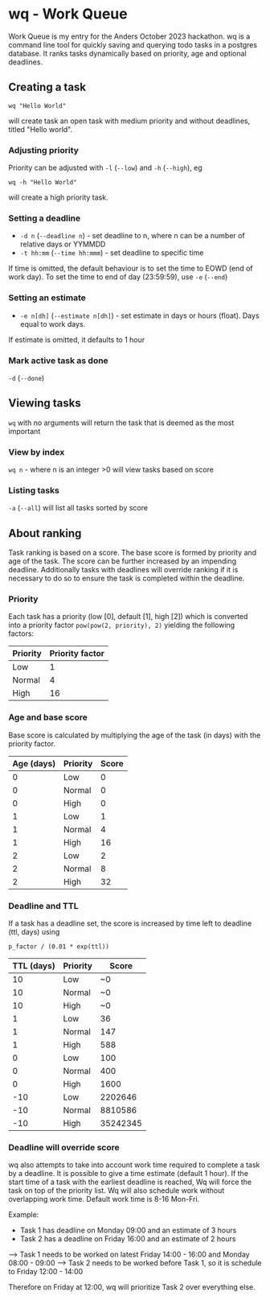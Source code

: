 # wq - Work Queue

Work Queue is my entry for the Anders October 2023 hackathon. 
wq is a command line tool for quickly saving and querying todo 
tasks in a postgres database. It ranks tasks dynamically based 
on priority, age and optional deadlines. 


## Creating a task

`wq "Hello World"`

will create task an open task with medium priority and without deadlines, titled "Hello world".

### Adjusting priority

Priority can be adjusted with `-l` (`--low`) and `-h` (`--high`), eg

`wq -h "Hello World"`

will create a high priority task. 

### Setting a deadline

* `-d n` (`--deadline n`) - set deadline to n, where n can be a number of relative days or YYMMDD
* `-t hh:mm` (`--time hh:mmm`) - set deadline to specific time

If time is omitted, the default behaviour is to set the time to EOWD (end of work day). To set the time to end of day (23:59:59), use `-e` (`--end`)

### Setting an estimate

* `-e n[dh]` (`--estimate n[dh]`) - set estimate in days or hours (float). Days equal to work days. 

If estimate is omitted, it defaults to 1 hour

### Mark active task as done

`-d` (`--done`)


## Viewing tasks

`wq` with no arguments will return the task that is deemed as the most important

### View by index

`wq n` - where n is an integer >0 will view tasks based on score

### Listing tasks

`-a` (`--all`) will list all tasks sorted by score

## About ranking 
Task ranking is based on a score. The base score is formed by priority
and age of the task. The score can be further increased by an impending 
deadline. Additionally tasks with deadlines will override ranking
if it is necessary to do so to ensure the task is completed within the deadline.

### Priority
Each task has a priority (low [0], default [1], high [2]) which is converted 
into a priority factor `pow(pow(2, priority), 2)` yielding the following factors:

| Priority  | Priority factor |
| --------- | --------------- |
| Low       | 1               |
| Normal    | 4               |
| High      | 16              |


### Age and base score

Base score is calculated by multiplying the age of the task (in days) with the priority factor.

| Age (days) | Priority | Score |
| ---------- | -------- | ----- |
| 0          | Low      | 0     |
| 0          | Normal   | 0     |
| 0          | High     | 0     |
| 1          | Low      | 1     |
| 1          | Normal   | 4     |
| 1          | High     | 16    |
| 2          | Low      | 2     |
| 2          | Normal   | 8     |
| 2          | High     | 32    |


### Deadline and TTL

If a task has a deadline set, the score is increased by time left to deadline (ttl, days) using 

 `p_factor / (0.01 * exp(ttl))`

| TTL (days) | Priority | Score    |
| ---------- | -------- | -------- |
| 10         | Low      | ~0       |
| 10         | Normal   | ~0       |
| 10         | High     | ~0       |
| 1          | Low      | 36       |
| 1          | Normal   | 147      |
| 1          | High     | 588      |
| 0          | Low      | 100      |
| 0          | Normal   | 400      |
| 0          | High     | 1600     |
| -10        | Low      | 2202646  |
| -10        | Normal   | 8810586  |
| -10        | High     | 35242345 |


### Deadline will override score

wq also attempts to take into account work time required to complete a task by a deadline. It is possible
to give a time estimate (default 1 hour). If the start time of a task with the earliest deadline is reached, 
Wq will force the task on top of the priority list. Wq will also schedule work without overlapping work time. 
Default work time is 8-16 Mon-Fri. 

Example:
* Task 1 has deadline on Monday 09:00 and an estimate of 3 hours
* Task 2 has a deadline on Friday 16:00 and an estimate of 2 hours

--> Task 1 needs to be worked on latest Friday 14:00 - 16:00 and Monday 08:00 - 09:00
--> Task 2 needs to be worked before Task 1, so it is schedule to Friday 12:00 - 14:00

Therefore on Friday at 12:00, wq will prioritize Task 2 over everything else.

